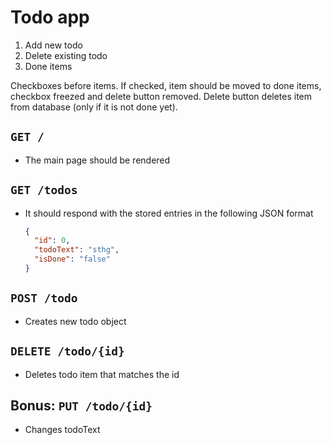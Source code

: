 # Todo app

1. Add new todo
2. Delete existing todo
3. Done items

Checkboxes before items.
If checked, item should be moved to done items, checkbox freezed and delete button removed.
Delete button deletes item from database (only if it is not done yet).

## `GET /`
- The main page should be rendered

## `GET /todos`
- It should respond with the stored entries in the following JSON format
    ```json
    {
      "id": 0,
      "todoText": "sthg",
      "isDone": "false"
    }
    ``` 

## `POST /todo`
- Creates new todo object

## `DELETE /todo/{id}`
- Deletes todo item that matches the id

## Bonus: `PUT /todo/{id}`
- Changes todoText